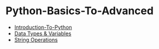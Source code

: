 # Python-Basics-To-Advanced
- [Introduction-To-Python](https://github.com/Rahul7171/Python-Basics-To-Advanced/blob/main/Introduction%20To%20Python.ipynb)
- [Data Types & Variables](https://github.com/Rahul7171/Python-Basics-To-Advanced/blob/main/Data%20Types%20and%20variabels.ipynb)
- [String Operations](https://github.com/Rahul7171/Python-Basics-To-Advanced/blob/main/String%20Operations.ipynb)
